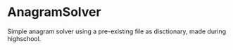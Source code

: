 # AnagramSolver
Simple anagram solver using a pre-existing file as disctionary, made during highschool.

